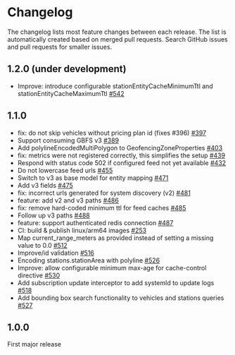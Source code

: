 # Changelog

The changelog lists most feature changes between each release. The list is automatically created
based on merged pull requests. Search GitHub issues and pull requests for smaller issues.

## 1.2.0 (under development)
- Improve: introduce configurable stationEntityCacheMinimumTtl and stationEntityCacheMaximumTtl [#542](https://github.com/entur/lamassu/pull/542)
  [](AUTOMATIC_CHANGELOG_PLACEHOLDER_DO_NOT_REMOVE)

## 1.1.0

- fix: do not skip vehicles without pricing plan id (fixes #396) [#397](https://github.com/entur/lamassu/pull/397)
- Support consuming GBFS v3 [#389](https://github.com/entur/lamassu/pull/389)
- Add polylineEncodedMultiPolygon to GeofencingZoneProperties [#403](https://github.com/entur/lamassu/pull/403)
- fix: metrics were not registered correctly, this simplifies the setup [#439](https://github.com/entur/lamassu/pull/439)
- Respond with status code 502 if configured feed not yet available [#432](https://github.com/entur/lamassu/pull/432)
- Do not lowercase feed urls [#455](https://github.com/entur/lamassu/pull/455)
- Switch to v3 as base model for entity mapping [#471](https://github.com/entur/lamassu/pull/471)
- Add v3 fields [#475](https://github.com/entur/lamassu/pull/475)
- fix: incorrect urls generated for system discovery (v2) [#481](https://github.com/entur/lamassu/pull/481)
- feature: add v2 and v3 paths [#486](https://github.com/entur/lamassu/pull/486)
- fix: remove hard-coded minimum ttl for feed caches [#485](https://github.com/entur/lamassu/pull/485)
- Follow up v3 paths [#488](https://github.com/entur/lamassu/pull/488)
- feature: support authenticated redis connection [#487](https://github.com/entur/lamassu/pull/487)
- CI: build & publish linux/arm64 images [#253](https://github.com/entur/lamassu/pull/253)
- Map current_range_meters as provided instead of setting a missing value to 0.0 [#512](https://github.com/entur/lamassu/pull/512)
- Improve/id validation [#516](https://github.com/entur/lamassu/pull/516)
- Encoding stations.stationArea with polyline [#526](https://github.com/entur/lamassu/pull/526)
- Improve: allow configurable minimum max-age for cache-control directive [#530](https://github.com/entur/lamassu/pull/530)
- Add subscription update interceptor to add systemId to update logs [#518](https://github.com/entur/lamassu/pull/518)
- Add bounding box search functionality to vehicles and stations queries [#527](https://github.com/entur/lamassu/pull/527)

## 1.0.0

First major release
